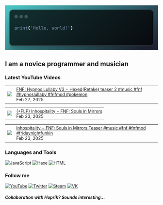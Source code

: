 [![Header](https://github.com/Nyan33/Nyan33/blob/main/assets/header.png)](https://www.youtube.com/channel/UCV-am5JX65zCBZZCsX4Fm2w)

## I am a novice programmer and musician

### Latest YouTube Videos
<!-- BLOG-POST-LIST:START --><table><tr><td><a href="https://www.youtube.com/watch?v=nSvxCBnFy1c"><img width="140px" src="https://i.ytimg.com/vi/nSvxCBnFy1c/mqdefault.jpg"></a></td>
<td><a href="https://www.youtube.com/watch?v=nSvxCBnFy1c">FNF: Hypnos Lullaby V3 - Hexed&lpar;Retake&rpar; teaser 2 #music #fnf #hypnoslullaby #fnfmod #pokemon</a><br/>Feb 27, 2025</td></tr></table>
<table><tr><td><a href="https://www.youtube.com/watch?v=1TwaU3bagt8"><img width="140px" src="https://i.ytimg.com/vi/1TwaU3bagt8/mqdefault.jpg"></a></td>
<td><a href="https://www.youtube.com/watch?v=1TwaU3bagt8">&lpar;+FLP&rpar; Inhospitality - FNF: Souls in Mirrors</a><br/>Feb 23, 2025</td></tr></table>
<table><tr><td><a href="https://www.youtube.com/watch?v=d4Rs-KluKS8"><img width="140px" src="https://i.ytimg.com/vi/d4Rs-KluKS8/mqdefault.jpg"></a></td>
<td><a href="https://www.youtube.com/watch?v=d4Rs-KluKS8">Inhospitality - FNF: Souls in Mirrors Teaser #music #fnf #fnfmod #fridaynightfunkin</a><br/>Feb 23, 2025</td></tr></table>
<!-- BLOG-POST-LIST:END -->

### Languages and Tools
![JavaScript](https://img.shields.io/badge/-JavaScript-0B1216?style=for-the-badge&logo=JavaScript)
![Haxe](https://img.shields.io/badge/-Haxe-0B1216?style=for-the-badge&logo=Haxe)
![HTML](https://img.shields.io/badge/-HTML-0B1216?style=for-the-badge&logo=HTML5)

### Follow me
[![YouTube](https://img.shields.io/badge/-YouTube-0B1216?style=for-the-badge&logo=YouTube&logoColor=FF0038)](https://www.youtube.com/channel/UCV-am5JX65zCBZZCsX4Fm2w)
[![Twitter](https://img.shields.io/badge/-Twitter-0B1216?style=for-the-badge&logo=Twitter)](https://twitter.com/NyanBunBun1)
[![Steam](https://img.shields.io/badge/-Steam-0B1216?style=for-the-badge&logo=Steam)](https://steamcommunity.com/id/nyanbun/)
[![VK](https://img.shields.io/badge/-Vkontakte-0B1216?style=for-the-badge&logo=Vk&logoColor=1195F5)](https://vk.com/nyanbus)

##### Collaboration with Hoprik? Sounds interesting...